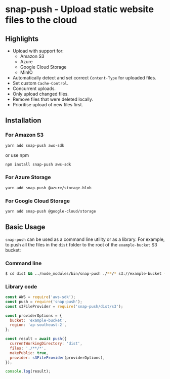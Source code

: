 # snap-push - Upload static website files to the cloud

## Highlights

- Upload with support for:
  - Amazon S3
  - Azure
  - Google Cloud Storage
  - MinIO
- Automatically detect and set correct `Content-Type` for uploaded files.
- Set custom `Cache-Control`.
- Concurrent uploads.
- Only upload changed files.
- Remove files that were deleted locally.
- Prioritise upload of new files first.

## Installation

### For Amazon S3

```bash
yarn add snap-push aws-sdk
```

or use npm

```bash
npm install snap-push aws-sdk
```

### For Azure Storage

```bash
yarn add snap-push @azure/storage-blob
```

### For Google Cloud Storage

```bash
yarn add snap-push @google-cloud/storage
```

## Basic Usage

`snap-push` can be used as a command line utility or as a library. For example, to push all the files in the `dist` folder to the root of the `example-bucket` S3 bucket:

### Command line

```bash
$ cd dist && ../node_modules/bin/snap-push ./**/* s3://example-bucket --public
```

### Library code

```js
const AWS = require('aws-sdk');
const push = require('snap-push');
const s3FileProvider = require('snap-push/dist/s3');

const providerOptions = {
  bucket: 'example-bucket',
  region: 'ap-southeast-2',
};

const result = await push({
  currentWorkingDirectory: 'dist',
  files: './**/*',
  makePublic: true,
  provider: s3FileProvider(providerOptions),
});

console.log(result);
```
